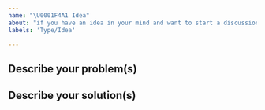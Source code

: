 ```yaml
---
name: "\U0001F4A1 Idea"
about: "if you have an idea in your mind and want to start a discussion on it"
labels: 'Type/Idea'

---
```


## Describe your problem(s)



## Describe your solution(s)


